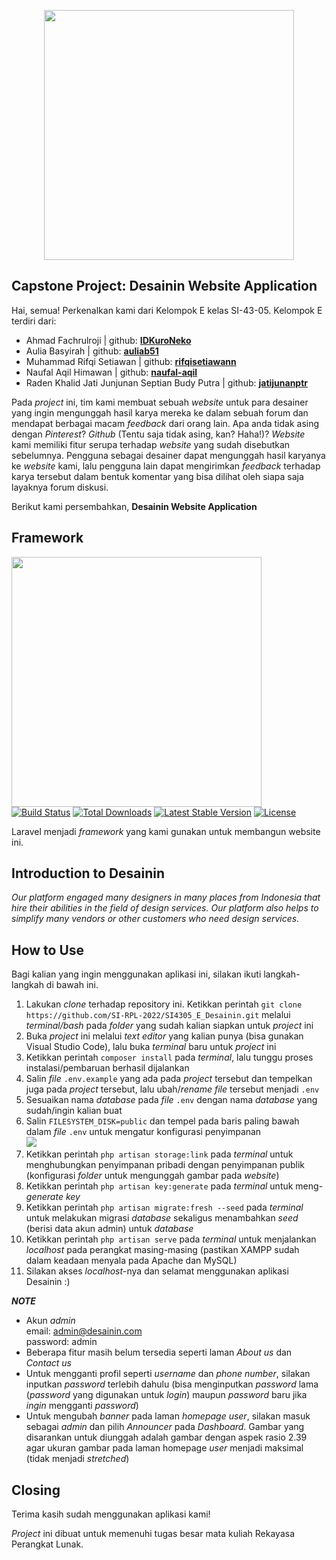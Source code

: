 <p align="center"><img src="https://drive.google.com/uc?export=view&id=1gD2UIPCHYRg1DcKnwRyyZJVssHo51u8r" width="400"></p>

## Capstone Project: Desainin Website Application

Hai, semua! Perkenalkan kami dari Kelompok E kelas SI-43-05. Kelompok E terdiri dari:

- Ahmad Fachrulroji | github: <a href="https://github.com/IDKuroNeko"><b>IDKuroNeko</b></a>
- Aulia Basyirah | github: <a href="https://github.com/auliab51"><b>auliab51</b></a>
- Muhammad Rifqi Setiawan | github: <a href="https://github.com/rifqisetiawann"><b>rifqisetiawann</b></a>
- Naufal Aqil Himawan | github: <a href="https://github.com/naufal-aqil"><b>naufal-aqil</b></a>
- Raden Khalid Jati Junjunan Septian Budy Putra	| github: <a href="https://github.com/jatijunanptr"><b>jatijunanptr</b></a>

Pada _project_ ini, tim kami membuat sebuah _website_ untuk para desainer yang ingin mengunggah hasil karya mereka ke dalam sebuah forum dan mendapat berbagai macam _feedback_ dari orang lain. Apa anda tidak asing dengan _Pinterest_? _Github_ (Tentu saja tidak asing, kan? Haha!)? _Website_ kami memiliki fitur serupa terhadap _website_ yang sudah disebutkan sebelumnya. Pengguna sebagai desainer dapat mengunggah hasil karyanya ke _website_ kami, lalu pengguna lain dapat mengirimkan _feedback_ terhadap karya tersebut dalam bentuk komentar yang bisa dilihat oleh siapa saja layaknya forum diskusi.

Berikut kami persembahkan, <b>Desainin Website Application</b>

## Framework

<a href="https://laravel.com"><img src="https://raw.githubusercontent.com/laravel/art/master/logo-lockup/5%20SVG/2%20CMYK/1%20Full%20Color/laravel-logolockup-cmyk-red.svg" width="400"></a><br>
<a href="https://travis-ci.org/laravel/framework"><img src="https://travis-ci.org/laravel/framework.svg" alt="Build Status"></a>
<a href="https://packagist.org/packages/laravel/framework"><img src="https://img.shields.io/packagist/dt/laravel/framework" alt="Total Downloads"></a>
<a href="https://packagist.org/packages/laravel/framework"><img src="https://img.shields.io/packagist/v/laravel/framework" alt="Latest Stable Version"></a>
<a href="https://packagist.org/packages/laravel/framework"><img src="https://img.shields.io/packagist/l/laravel/framework" alt="License"></a>

Laravel menjadi _framework_ yang kami gunakan untuk membangun website ini.

## Introduction to Desainin

_Our platform engaged many designers in many places from Indonesia that hire their abilities in the field of design services. Our platform also helps to simplify many vendors or other customers who need design services._

## How to Use

Bagi kalian yang ingin menggunakan aplikasi ini, silakan ikuti langkah-langkah di bawah ini.

1. Lakukan _clone_ terhadap repository ini. Ketikkan perintah ```git clone https://github.com/SI-RPL-2022/SI4305_E_Desainin.git``` melalui _terminal/bash_ pada _folder_ yang sudah kalian siapkan untuk _project_ ini
2. Buka _project_ ini melalui _text editor_ yang kalian punya (bisa gunakan Visual Studio Code), lalu buka _terminal_ baru untuk _project_ ini
3. Ketikkan perintah ```composer install``` pada _terminal_, lalu tunggu proses instalasi/pembaruan berhasil dijalankan
4. Salin _file_ ```.env.example``` yang ada pada _project_ tersebut dan tempelkan juga pada _project_ tersebut, lalu ubah/_rename_ _file_ tersebut menjadi ```.env```
5. Sesuaikan nama _database_ pada _file_ ```.env``` dengan nama _database_ yang sudah/ingin kalian buat
6. Salin ```FILESYSTEM_DISK=public``` dan tempel pada baris paling bawah dalam _file_ ```.env``` untuk mengatur konfigurasi penyimpanan<br><img src="https://drive.google.com/uc?export=view&id=1dfDKNzJ9SSzpMF0-XbJVU_gLXCvg2OGC">
7. Ketikkan perintah ```php artisan storage:link``` pada _terminal_ untuk menghubungkan penyimpanan pribadi dengan penyimpanan publik (konfigurasi _folder_ untuk mengunggah gambar pada _website_)
8. Ketikkan perintah ```php artisan key:generate``` pada _terminal_ untuk meng-_generate_ _key_
9. Ketikkan perintah ```php artisan migrate:fresh --seed``` pada _terminal_ untuk melakukan migrasi _database_ sekaligus menambahkan _seed_ (berisi data akun admin) untuk _database_
10. Ketikkan perintah ```php artisan serve``` pada _terminal_ untuk menjalankan _localhost_ pada perangkat masing-masing (pastikan XAMPP sudah dalam keadaan menyala pada Apache dan MySQL)
11. Silakan akses _localhost_-nya dan selamat menggunakan aplikasi Desainin :)

***NOTE***

- Akun _admin_
<br>email: admin@desainin.com
<br>password: admin
- Beberapa fitur masih belum tersedia seperti laman _About us_ dan _Contact us_
- Untuk mengganti profil seperti _username_ dan _phone_ _number_, silakan inputkan _password_ terlebih dahulu (bisa menginputkan _password_ lama (_password_ yang digunakan untuk _login_) maupun _password_ baru jika _ingin_ mengganti _password_)
- Untuk mengubah _banner_ pada laman _homepage_ _user_, silakan masuk sebagai _admin_ dan pilih _Announcer_ pada _Dashboard_. Gambar yang disarankan untuk diunggah adalah gambar dengan aspek rasio 2.39 agar ukuran gambar pada laman homepage _user_ menjadi maksimal (tidak menjadi _stretched_)

## Closing

Terima kasih sudah menggunakan aplikasi kami!

_Project_ ini dibuat untuk memenuhi tugas besar mata kuliah Rekayasa Perangkat Lunak.

<!-- <p align="center">
<a href="https://travis-ci.org/laravel/framework"><img src="https://travis-ci.org/laravel/framework.svg" alt="Build Status"></a>
<a href="https://packagist.org/packages/laravel/framework"><img src="https://img.shields.io/packagist/dt/laravel/framework" alt="Total Downloads"></a>
<a href="https://packagist.org/packages/laravel/framework"><img src="https://img.shields.io/packagist/v/laravel/framework" alt="Latest Stable Version"></a>
<a href="https://packagist.org/packages/laravel/framework"><img src="https://img.shields.io/packagist/l/laravel/framework" alt="License"></a>
</p>

## About Laravel

Laravel is a web application framework with expressive, elegant syntax. We believe development must be an enjoyable and creative experience to be truly fulfilling. Laravel takes the pain out of development by easing common tasks used in many web projects, such as:

- [Simple, fast routing engine](https://laravel.com/docs/routing).
- [Powerful dependency injection container](https://laravel.com/docs/container).
- Multiple back-ends for [session](https://laravel.com/docs/session) and [cache](https://laravel.com/docs/cache) storage.
- Expressive, intuitive [database ORM](https://laravel.com/docs/eloquent).
- Database agnostic [schema migrations](https://laravel.com/docs/migrations).
- [Robust background job processing](https://laravel.com/docs/queues).
- [Real-time event broadcasting](https://laravel.com/docs/broadcasting).

Laravel is accessible, powerful, and provides tools required for large, robust applications.

## Learning Laravel

Laravel has the most extensive and thorough [documentation](https://laravel.com/docs) and video tutorial library of all modern web application frameworks, making it a breeze to get started with the framework.

If you don't feel like reading, [Laracasts](https://laracasts.com) can help. Laracasts contains over 2000 video tutorials on a range of topics including Laravel, modern PHP, unit testing, and JavaScript. Boost your skills by digging into our comprehensive video library.

## Laravel Sponsors

We would like to extend our thanks to the following sponsors for funding Laravel development. If you are interested in becoming a sponsor, please visit the Laravel [Patreon page](https://patreon.com/taylorotwell).

### Premium Partners

- **[Vehikl](https://vehikl.com/)**
- **[Tighten Co.](https://tighten.co)**
- **[Kirschbaum Development Group](https://kirschbaumdevelopment.com)**
- **[64 Robots](https://64robots.com)**
- **[Cubet Techno Labs](https://cubettech.com)**
- **[Cyber-Duck](https://cyber-duck.co.uk)**
- **[Many](https://www.many.co.uk)**
- **[Webdock, Fast VPS Hosting](https://www.webdock.io/en)**
- **[DevSquad](https://devsquad.com)**
- **[Curotec](https://www.curotec.com/services/technologies/laravel/)**
- **[OP.GG](https://op.gg)**
- **[WebReinvent](https://webreinvent.com/?utm_source=laravel&utm_medium=github&utm_campaign=patreon-sponsors)**
- **[Lendio](https://lendio.com)**

## Contributing

Thank you for considering contributing to the Laravel framework! The contribution guide can be found in the [Laravel documentation](https://laravel.com/docs/contributions).

## Code of Conduct

In order to ensure that the Laravel community is welcoming to all, please review and abide by the [Code of Conduct](https://laravel.com/docs/contributions#code-of-conduct).

## Security Vulnerabilities

If you discover a security vulnerability within Laravel, please send an e-mail to Taylor Otwell via [taylor@laravel.com](mailto:taylor@laravel.com). All security vulnerabilities will be promptly addressed.

## License

The Laravel framework is open-sourced software licensed under the [MIT license](https://opensource.org/licenses/MIT). -->
